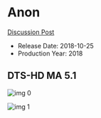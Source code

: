 # Anon

[Discussion Post](https://www.avsforum.com/threads/bass-eq-for-filtered-movies.2995212/post-57028842)

* Release Date: 2018-10-25
* Production Year: 2018

## DTS-HD MA 5.1

![img 0](https://i.imgur.com/dLtHABo.jpg)

![img 1](https://i.imgur.com/WvzeiYH.jpg)

